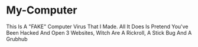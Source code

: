 # My-Computer
This Is A "FAKE" Computer Virus That I Made. All It Does Is Pretend You've Been Hacked And Open 3 Websites, Witch Are A Rickroll, A Stick Bug And A Grubhub
